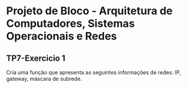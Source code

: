 # Projeto de Bloco - Arquitetura de Computadores, Sistemas Operacionais e Redes

## TP7-Exercicio 1
Cria uma função que apresenta as seguintes informações de redes: IP, gateway, máscara de subrede.
